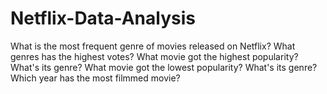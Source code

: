 # Netflix-Data-Analysis
What is the most frequent genre of movies released on Netflix? What genres has the highest votes? What movie got the highest popularity? What's its genre? What movie got the lowest popularity? What's its genre? Which year has the most filmmed movie?

